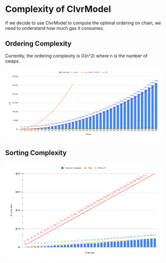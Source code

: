 # Complexity of ClvrModel

If we decide to use ClvrModel to compute the optimal ordering on chain, we need to understand how much gas it consumes.

## Ordering Complexity

Currently, the ordering complexity is O(n^2) where n is the number of swaps.

![Chart!](assets/chart.png)

## Sorting Complexity

![Chart!](assets/sorting.png)
